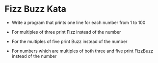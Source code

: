 # Fizz Buzz Kata

* Write a program that prints one line for each number from 1 to 100

* For multiples of three print Fizz instead of the number

* For the multiples of five print Buzz instead of the number

* For numbers which are multiples of both three and five print FizzBuzz instead of the number
